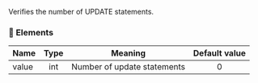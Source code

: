 Verifies the number of UPDATE statements.

### :wrench: Elements 
|Name      |Type | Meaning                   | Default value  |
| -------- |:---:|:-------------------------:|:--------------:|
| value    | int |Number of update statements|        0       |